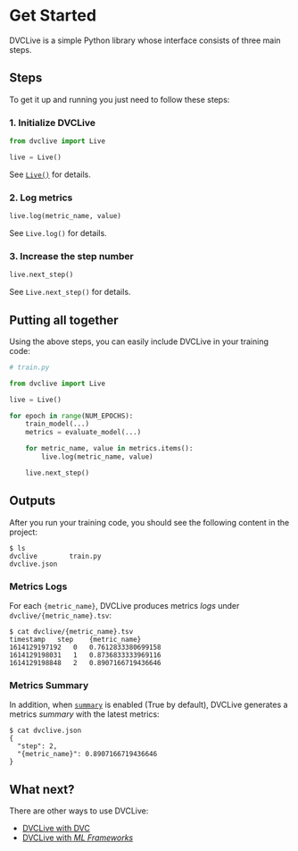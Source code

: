 # Get Started

DVCLive is a simple Python library whose interface consists of three main steps.

## Steps

To get it up and running you just need to follow these steps:

### 1. Initialize DVCLive

```python
from dvclive import Live

live = Live()
```

See [`Live()`](/doc/dvclive/api-reference/live) for details.

### 2. Log metrics

```python
live.log(metric_name, value)
```

See `Live.log()` for details.

### 3. Increase the step number

```python
live.next_step()
```

See `Live.next_step()` for details.

## Putting all together

Using the above steps, you can easily include DVCLive in your training code:

```python
# train.py

from dvclive import Live

live = Live()

for epoch in range(NUM_EPOCHS):
    train_model(...)
    metrics = evaluate_model(...)

    for metric_name, value in metrics.items():
        live.log(metric_name, value)

    live.next_step()
```

## Outputs

After you run your training code, you should see the following content in the
project:

```dvc
$ ls
dvclive        train.py
dvclive.json
```

### Metrics Logs

For each `{metric_name}`, DVCLive produces metrics _logs_ under
`dvclive/{metric_name}.tsv`:

```dvc
$ cat dvclive/{metric_name}.tsv
timestamp	step	{metric_name}
1614129197192	0	0.7612833380699158
1614129198031	1	0.8736833333969116
1614129198848	2	0.8907166719436646
```

### Metrics Summary

In addition, when [`summary`](/doc/dvclive/api-reference/live/#parameters) is
enabled (True by default), DVCLive generates a metrics _summary_ with the latest
metrics:

```dvc
$ cat dvclive.json
{
  "step": 2,
  "{metric_name}": 0.8907166719436646
}
```

## What next?

There are other ways to use DVCLive:

- [DVCLive with DVC](/docs/dvclive/dvclive-with-dvc)
- [DVCLive with _ML Frameworks_](/docs/dvclive/ml-frameworks)
